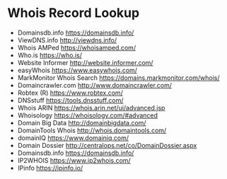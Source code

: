 # **Whois Record Lookup**
- Domainsdb.info https://domainsdb.info/
- ViewDNS.info http://viewdns.info/
- Whois AMPed https://whoisamped.com/
- Who.is https://who.is/
- Website Informer http://website.informer.com/ 
- easyWhois https://www.easywhois.com/
- MarkMonitor Whois Search https://domains.markmonitor.com/whois/
- Domaincrawler.com http://www.domaincrawler.com/
- Robtex (R) https://www.robtex.com/
- DNSstuff https://tools.dnsstuff.com/ 
- Whois ARIN https://whois.arin.net/ui/advanced.jsp 
- Whoisology https://whoisology.com/#advanced 
- Domain Big Data http://domainbigdata.com/ 
- DomainTools Whois http://whois.domaintools.com/ 
- domainIQ https://www.domainiq.com/ 
- Domain Dossier http://centralops.net/co/DomainDossier.aspx 
- Domainsdb.info https://domainsdb.info/ 
- IP2WHOIS https://www.ip2whois.com/
- IPinfo https://ipinfo.io/
